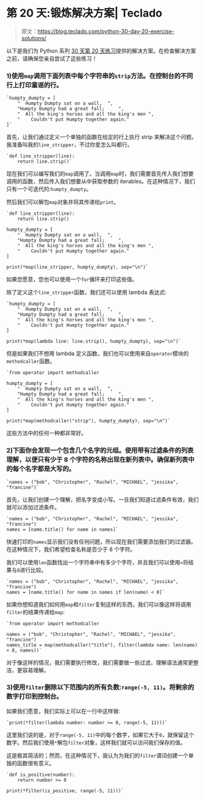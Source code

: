 # 第 20 天:锻炼解决方案| Teclado

> 原文：<https://blog.teclado.com/python-30-day-20-exercise-solutions/>

以下是我们为 Python 系列 [30 天](https://blog.teclado.com/30-days-of-python/)[第 20 天练习](/30-days-of-python/python-30-day-20-map-filter)提供的解决方案。在检查解决方案之前，请确保您亲自尝试了这些练习！

### 1)使用`map`调用下面列表中每个字符串的`strip`方法。在控制台的不同行上打印童谣的行。

```
`humpty_dumpty = [
    "  Humpty Dumpty sat on a wall,  ",
    "Humpty Dumpty had a great fall;     ",
    "  All the king's horses and all the king's men ",  
    "    Couldn't put Humpty together again."
]` 
```

首先，让我们通过定义一个单独的函数在给定的行上执行 strip 来解决这个问题。我准备叫我的`line_stripper`，不过你爱怎么叫都行。

```
`def line_stripper(line):
    return line.strip()` 
```

现在我们可以编写我们的`map`调用了。当调用`map`时，我们需要首先传入我们想要调用的函数，然后传入我们想要从中获取参数的 iterables。在这种情况下，我们只有一个可迭代的:`humpty_dumpty`。

然后我们可以解包`map`对象并将其传递给`print`。

```
`def line_stripper(line):
    return line.strip()

humpty_dumpty = [
    "  Humpty Dumpty sat on a wall,  ",
    "Humpty Dumpty had a great fall;     ",
    "  All the king's horses and all the king's men ",  
    "    Couldn't put Humpty together again."
]

print(*map(line_stripper, humpty_dumpty), sep="\n")` 
```

如果您愿意，您也可以使用一个`for`循环来打印这些值。

除了定义这个`line_stripper`函数，我们还可以使用 lambda 表达式:

```
`humpty_dumpty = [
    "  Humpty Dumpty sat on a wall,  ",
    "Humpty Dumpty had a great fall;     ",
    "  All the king's horses and all the king's men ",  
    "    Couldn't put Humpty together again."
]

print(*map(lambda line: line.strip(), humpty_dumpty), sep="\n")` 
```

但是如果我们不想用 lambda 定义函数，我们也可以使用来自`operator`模块的`methodcaller`函数。

```
`from operator import methodcaller

humpty_dumpty = [
    "  Humpty Dumpty sat on a wall,  ",
    "Humpty Dumpty had a great fall;     ",
    "  All the king's horses and all the king's men ",  
    "    Couldn't put Humpty together again."
]

print(*map(methodcaller("strip"), humpty_dumpty), sep="\n")` 
```

这些方法中的任何一种都非常好。

### 2)下面你会发现一个包含几个名字的元组。使用带有过滤条件的列表理解，以便只有少于 8 个字符的名称出现在新列表中。确保新列表中的每个名字都是大写的。

```
`names = ("bob", "Christopher", "Rachel", "MICHAEL", "jessika", "francine")` 
```

首先，让我们创建一个理解，把名字变成小写。一旦我们知道过滤条件有效，我们就可以添加过滤条件。

```
`names = ("bob", "Christopher", "Rachel", "MICHAEL", "jessika", "francine")
names = [name.title() for name in names]` 
```

快速打印的`names`显示我们没有任何问题，所以现在我们需要添加我们的过滤器。在这种情况下，我们希望检查名称是否少于 8 个字符。

我们可以使用`len`函数找出一个字符串中有多少个字符，并且我们可以使用`<`将结果与`8`进行比较。

```
`names = ("bob", "Christopher", "Rachel", "MICHAEL", "jessika", "francine")
names = [name.title() for name in names if len(name) < 8]` 
```

如果你想知道我们如何用`map`和`filter`复制这样的东西，我们可以像这样将调用`filter`的结果传递给`map`:

```
`from operator import methodcaller

names = ("bob", "Christopher", "Rachel", "MICHAEL", "jessika", "francine")
names_title = map(methodcaller("title"), filter(lambda name: len(name) < 8, names))` 
```

对于像这样的情况，我们需要执行修改，我们需要做一些过滤，理解语法通常更整洁，更容易理解。

### 3)使用`filter`删除以下范围内的所有负数:`range(-5, 11)`。将剩余的数字打印到控制台。

如果我们愿意，我们实际上可以在一行中这样做:

```
`print(*filter(lambda number: number >= 0, range(-5, 11)))` 
```

这里我们说的是，对于`range(-5, 11)`中的每个数字，如果它大于`0`，就保留这个数字。然后我们使用`*`解包`filter`对象，这样我们就可以访问我们保存的值。

这是极其简洁的；然而，在这种情况下，我认为为我们的`filter`谓词创建一个单独的函数很有意义。

```
`def is_positive(number):
    return number >= 0

print(*filter(is_positive, range(-5, 11)))` 
```